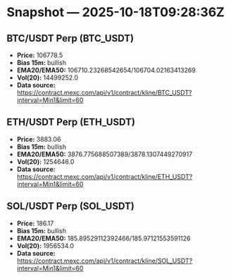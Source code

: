 # Snapshot — 2025-10-18T09:28:36Z

## BTC/USDT Perp (BTC_USDT)
- **Price:** 106778.5
- **Bias 15m:** bullish
- **EMA20/EMA50:** 106710.23268542654/106704.02163413269
- **Vol(20):** 14499252.0
- **Data source:** https://contract.mexc.com/api/v1/contract/kline/BTC_USDT?interval=Min1&limit=60

## ETH/USDT Perp (ETH_USDT)
- **Price:** 3883.06
- **Bias 15m:** bullish
- **EMA20/EMA50:** 3876.775688507389/3878.1307449270917
- **Vol(20):** 1254646.0
- **Data source:** https://contract.mexc.com/api/v1/contract/kline/ETH_USDT?interval=Min1&limit=60

## SOL/USDT Perp (SOL_USDT)
- **Price:** 186.17
- **Bias 15m:** bullish
- **EMA20/EMA50:** 185.89529112392466/185.97121553591126
- **Vol(20):** 1956534.0
- **Data source:** https://contract.mexc.com/api/v1/contract/kline/SOL_USDT?interval=Min1&limit=60
